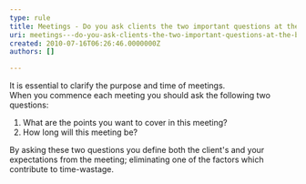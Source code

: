 ```yaml
---
type: rule
title: Meetings - Do you ask clients the two important questions at the beginning of each meeting?
uri: meetings---do-you-ask-clients-the-two-important-questions-at-the-beginning-of-each-meeting
created: 2010-07-16T06:26:46.0000000Z
authors: []

---
```


 It is essential to clarify the purpose and time of meetings.
<br>When you commence each meeting you should ask the following two questions:<br> 
1. What are the points you want to cover in this meeting?
2. How long will this meeting be?


By asking these two questions you define both the client's and your expectations from the meeting; eliminating one of the factors which contribute to time-wastage.

